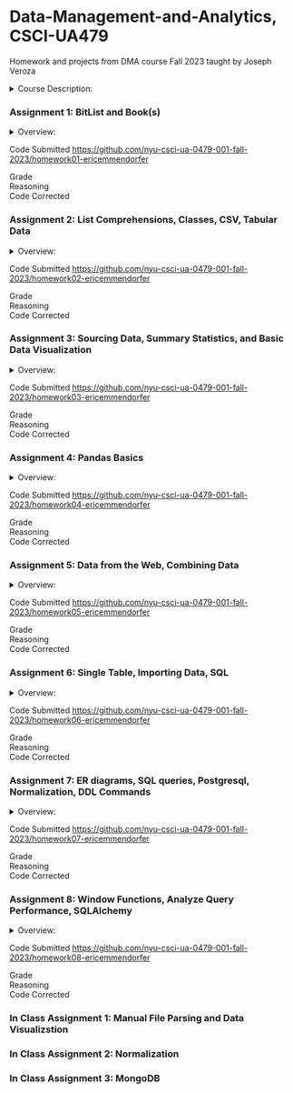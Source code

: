# Data-Management-and-Analytics, CSCI-UA479
Homework and projects from DMA course Fall 2023 taught by Joseph Veroza  
<details>
  <summary>Course Description:</summary>
  CSCI-UA 479 Data Management and Analysis  
  
Students that successfully complete CSCI-UA 479 Data Management and Analysis are not eligible to take CSCI-UA 60 Database Design and Implementation. Extracting, transforming and analyzing data in myriad formats. Using traditional relational databases as well as non-relational databases to store, manipulate, and query data. Students will learn how to work with data by writing custom programs, creating queries, and using current data analysis tools and libraries… all on a wide array of data sets. Additional related topics will be covered, such as data modeling, cloud databases, and API programming
</details>


### Assignment 1: BitList and Book(s)
<details>
  <summary>Overview:</summary>
</details>



Code Submitted  https://github.com/nyu-csci-ua-0479-001-fall-2023/homework01-ericemmendorfer  

Grade  
 Reasoning  
Code Corrected

### Assignment 2: List Comprehensions, Classes, CSV, Tabular Data
<details>
  <summary>Overview:</summary>
</details>

Code Submitted  https://github.com/nyu-csci-ua-0479-001-fall-2023/homework02-ericemmendorfer  

Grade  
 Reasoning  
Code Corrected

### Assignment 3: Sourcing Data, Summary Statistics, and Basic Data Visualization
<details>
  <summary>Overview:</summary>
  Goals:
<li>source and document a dataset</li>
<li>use plain Python and built in modules to extract and transform data</li>
<li>work with numpy to calculate summary statistics</li>
<li>use matplotlib for simple data visualizations </li>
  <br>
Requirements
<li>1 x notebooks:  src/homework03.ipynb</li>
<li>1 x original data set:  data/raw/* </li>
  <br>
Overview: <br>
In this assignment, you'll create a single notebook, (ipynb) that contains documentation and code. There are 6 parts to this assignment:
  
  1. write some questions that may be answered by using summary statistics and / or creating visualizations
  
  2. select and document a data set
- ⚠️ the data should be comma / pipe / tab delimited…
- ⚠️ the data set should have at least one numeric column and one column that contains categorical data
- include documentation regarding the source of the data
- include the data set in your repository so that your notebooks can be run by the graders without having to perform any setup (if data set is > 100MB, link to file instead)

3. use "regular" python with built-in modules to create a data pipeline to extract or transform data
4. work with numpy or regular Python to calculate summary statistics
5. create at least two visualizations with matplotlib
6. write a conclusion answering your initial questions based on the summary statistics you calculated or visualizations you created
- describe the results of your calculations and visualizations
- describe whether or not they were able to answer your initial questions
</details>

Code Submitted  https://github.com/nyu-csci-ua-0479-001-fall-2023/homework03-ericemmendorfer  

Grade  
 Reasoning  
Code Corrected


### Assignment 4: Pandas Basics
<details>
  <summary>Overview:</summary>
  Goals:
<li>importing data with pandas</li>
<li>cleaning / preparing data with pandas</li>
<li>using pandas for basic data analysis</li>
<li>displaying summary statistics</li>
<li>value counts</li>
<li>consuming data from the web</li>
<li>merging / joining data </li>
  <br>
Overview:
  <br>
This homework consists of two parts:

1. Analyzing NYC Traffic Accidents data from Janurary-August 2020
2. A data cleaning / transformation project of your choice with pandas
</details>

Code Submitted  https://github.com/nyu-csci-ua-0479-001-fall-2023/homework04-ericemmendorfer  

Grade  
 Reasoning  
Code Corrected

### Assignment 5: Data from the Web, Combining Data
<details>
  <summary>Overview:</summary>
</details>

Code Submitted  https://github.com/nyu-csci-ua-0479-001-fall-2023/homework05-ericemmendorfer  

Grade  
 Reasoning  
Code Corrected

### Assignment 6: Single Table, Importing Data, SQL
<details>
  <summary>Overview:</summary>
</details>

Code Submitted  https://github.com/nyu-csci-ua-0479-001-fall-2023/homework06-ericemmendorfer  

Grade  
 Reasoning  
Code Corrected

### Assignment 7: ER diagrams, SQL queries, Postgresql, Normalization, DDL Commands
<details>
  <summary>Overview:</summary>
</details>

Code Submitted  https://github.com/nyu-csci-ua-0479-001-fall-2023/homework07-ericemmendorfer  

Grade  
 Reasoning  
Code Corrected


### Assignment 8: Window Functions, Analyze Query Performance, SQLAlchemy
<details>
  <summary>Overview:</summary>
</details>

Code Submitted  https://github.com/nyu-csci-ua-0479-001-fall-2023/homework08-ericemmendorfer  

Grade  
 Reasoning  
Code Corrected

### In Class Assignment 1: Manual File Parsing and Data Visualizstion
### In Class Assignment 2: Normalization
### In Class Assignment 3: MongoDB
